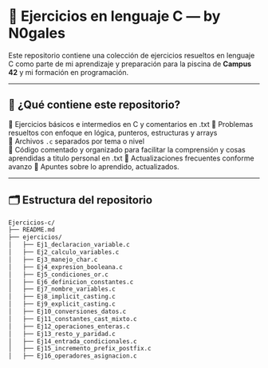 # 🧠 Ejercicios en lenguaje C — by N0gales

Este repositorio contiene una colección de ejercicios resueltos en lenguaje C como parte de mi aprendizaje y preparación para la piscina de **Campus 42** y mi formación en programación.

---

## 📌 ¿Qué contiene este repositorio?

🔹 Ejercicios básicos e intermedios en C  y comentarios en .txt
🔹 Problemas resueltos con enfoque en lógica, punteros, estructuras y arrays  
🔹 Archivos `.c` separados por tema o nivel  
🔹 Código comentado y organizado para facilitar la comprensión y cosas aprendidas a titulo personal en .txt 
🔹 Actualizaciones frecuentes conforme avanzo
🔹 Apuntes sobre lo aprendido, actualizados.

---

## 🗂️ Estructura del repositorio

```bash
Ejercicios-c/
├── README.md
├── ejercicios/
│   ├── Ej1_declaracion_variable.c
│   ├── Ej2_calculo_variables.c
│   ├── Ej3_manejo_char.c
│   ├── Ej4_expresion_booleana.c
│   ├── Ej5_condiciones_or.c
│   ├── Ej6_definicion_constantes.c
│   ├── Ej7_nombre_variables.c
│   ├── Ej8_implicit_casting.c
│   ├── Ej9_explicit_casting.c
│   ├── Ej10_conversiones_datos.c
│   ├── Ej11_constantes_cast_mixto.c
│   ├── Ej12_operaciones_enteras.c
│   ├── Ej13_resto_y_paridad.c
│   ├── Ej14_entrada_condicionales.c
│   ├── Ej15_incremento_prefix_postfix.c
│   ├── Ej16_operadores_asignacion.c
